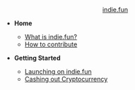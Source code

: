 <!-- docs/_sidebar.md -->

<center>
<a href="https://indie.fun">
  indie.fun
</a>
</center>

- **Home**

  - [What is indie.fun?](/)
  - [How to contribute](how-to-contribute.md)

- **Getting Started**

  - [Launching on indie.fun](/intro/launch.md)
  <!-- - [Game launch checklist](/intro/launchlist.md) -->
  - [Cashing out Cryptocurrency](/intro/cashout.md)

<!-- markdownlint-disable-next-line MD041 -->